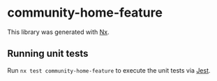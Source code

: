 # community-home-feature

This library was generated with [Nx](https://nx.dev).

## Running unit tests

Run `nx test community-home-feature` to execute the unit tests via [Jest](https://jestjs.io).

